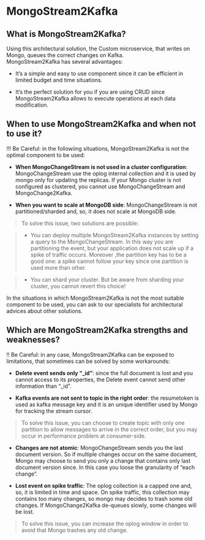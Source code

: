 # MongoStream2Kafka 

## What is MongoStream2Kafka?
Using this architectural solution, the Custom microservice, that writes on Mongo, queues the correct changes on Kafka.      
MongoStream2Kafka has several advantages:    

 * It’s a simple and easy to use component since it can be efficient in limited budget and time situations.    

 * It’s the perfect solution for you if you are using CRUD since MongoStream2Kafka allows to execute operations at each data modification.     


## When to use MongoStream2Kafka and when not to use it?
!!! Be Careful: in the followiing situations, MongoStream2Kafka is not the optimal component to be used:    

 * **When MongoChangeStream is not used in a cluster configuration**: MongoChangeStream use the oplog internal collection and it is used by mongo only for updating the replicas. If your Mongo cluster is not configured as clustered, you cannot use MongoChangeStream and MongoChange2Kafka.

 * **When you want to scale at MongoDB side**: MongoChangeStream is not partitioned/sharded and, so, it does not scale at MongoDB side.   
 > To solve this issue, two solutions are possible:
 
 >  * You can deploy multiple MongoStream2Kafka instances by setting a query to the MongoChangeStream. In this way you are partitioning the event, but your application does not scale up if a spike of traffic occurs. Moreover ,the partition key has to be a good one: a spike cannot follow your key since one partition is used more than other. <br>
 
 >  * You can shard your cluster. But be aware from sharding your cluster, you cannot revert this choice!


In the situations in which MongoStream2Kafka is not the most suitable component to be used, you can ask to our specialists for architectural advices about other solutions.

## Which are MongoStream2Kafka strengths and weaknesses?

!! Be Careful: in any case, MongoStream2Kafka can be exposed to limitations, that sometimes can be solved by some workarounds:    

 * **Delete event sends only “_id”**: since the full document is lost and you cannot access to its properties, the Delete event cannot send other information than “_id”.     

 * **Kafka events are not sent to topic in the right order**: the resumetoken is used as kafka message key and it is an unique identifier used by Mongo for tracking the stream cursor.     
 > To solve this issue, you can choose to create topic with only one partition to allow messages to arrive in the correct order, but you may occur in performance problem at consumer-side.    

 * **Changes are not atomic**: MongoChangeStream sends you the last document version. So if multiple changes occur on the same document, Mongo may choose to send you only a change that contains only last document version since. In this case you loose the granularity of “each change”.    

 * **Lost event on spike traffic**: The oplog collection is a capped one and, so, it is limited in time and space. On spike traffic, this collection may contains too many changes, so mongo may decides to trash some old changes. If MongoChange2Kafka de-queues slowly, some changes will be lost.     
 > To solve this issue, you can increase the oplog window in order to avoid that Mongo trashes any old change.




